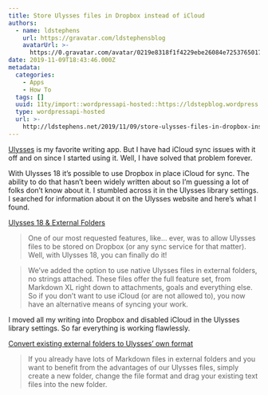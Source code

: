 ```yaml
---
title: Store Ulysses files in Dropbox instead of iCloud
authors:
  - name: ldstephens
    url: https://gravatar.com/ldstephensblog
    avatarUrl: >-
      https://0.gravatar.com/avatar/0219e8318f1f4229ebe26084e7253765017f43ca0c631be37dc6d0b8ad6e40a4?s=96&d=identicon&r=G
date: 2019-11-09T18:43:46.000Z
metadata:
  categories:
    - Apps
    - How To
  tags: []
  uuid: 11ty/import::wordpressapi-hosted::https://ldstepblog.wordpress.com/?p=1939
  type: wordpressapi-hosted
  url: >-
    http://ldstephens.net/2019/11/09/store-ulysses-files-in-dropbox-instead-of-icloud/
---
```

[Ulysses](https://ulysses.app/) is my favorite writing app. But I have had iCloud sync issues with it off and on since I started using it. Well, I have solved that problem forever.

With Ulysses 18 it’s possible to use Dropbox in place iCloud for sync. The ability to do that hasn’t been widely written about so I’m guessing a lot of folks don’t know about it. I stumbled across it in the Ulysses library settings. I searched for information about it on the Ulysses website and here’s what I found.

[Ulysses 18 & External Folders](https://ulysses.app/blog/2019/09/ulysses-18/)

> One of our most requested features, like… ever, was to allow Ulysses files to be stored on Dropbox (or any sync service for that matter). Well, with Ulysses 18, you can finally do it!

> We’ve added the option to use native Ulysses files in external folders, no strings attached. These files offer the full feature set, from Markdown XL right down to attachments, goals and everything else. So if you don’t want to use iCloud (or are not allowed to), you now have an alternative means of syncing your work.

I moved all my writing into Dropbox and disabled iCloud in the Ulysses library settings. So far everything is working flawlessly.

[Convert existing external folders to Ulysses’ own format](https://ulysses.app/kb/external-folders)

> If you already have lots of Markdown files in external folders and you want to benefit from the advantages of our Ulysses files, simply create a new folder, change the file format and drag your existing text files into the new folder.